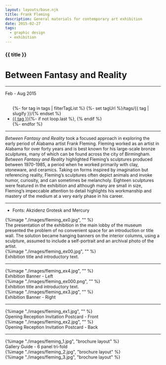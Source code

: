 ```yaml
---
layout: layouts/base.njk
title: Frank Fleming
description: General materials for contemporary art exhibition 
date: 2015-02-27
tags:
  - graphic design
  - exhibition
---
```


<div class="container">
	<div class="row">
		<div class="col-12 col-12-md col-4-lg">
			<h3>{{ title }}</h3>
			<h1>Between Fantasy and Reality</h1>
			<hr>
			<time>Feb - Aug 2015</time>
			</br></br>
			<ul class="post-metadata">
				{%- for tag in tags | filterTagList %}
				{%- set tagUrl %}/tags/{{ tag | slugify }}/{% endset %}
				<li><a href="{{ tagUrl }}" class="post-tag">{{ tag }}</a>{%- if not loop.last %}, {% endif %}</li>
				{%- endfor %}
			</ul>
			<hr>
		    	<p><em>Between Fantasy and Reality</em> took a focused approach in exploring the early period of Alabama artist Frank Fleming. Fleming worked as an artist in Alabama for over forty years and is best known for his large-scale bronze sculptures, many of which can be found across the city of Birmingham. <em>Between Fantasy and Reality</em> highlighted Fleming’s sculptures produced between 1970-1985, a period when he worked primarily with clay, stoneware, and ceramics. Taking on forms inspired by imagination but referencing reality, Fleming’s sculptures often depict animals and invoke humor, curiosity, and can sometimes be melancholy. Eighteen sculptures were featured in the exhibition and although many are small in size, Fleming’s impeccable attention to detail highlights his workmanship and mastery of the medium at a very early phase in his career.</p>
			<hr>
            <ul class="post-metadata">
                <li>Fonts: Akzidenz Grotesk and Mercury</li>
            </ul>
		</div>
        <div class="col-12 col-12-md col-1-lg"></div>
		<div class="col-12 col-12-md col-6-lg">
				{%image "./images/fleming_ex0.jpg", "" %}
				<figcaption>The presentation of the exhibition in the main lobby of the museum presented the problem of no convenient space for an introduction or title wall. The solution became hanging banners on the interior columns, using a sculpture, assumed to include a self-portrait and an archival photo of the artist.</figcaption>
				{%image "./images/fleming_ex00.jpg", "" %}
				<figcaption>Exhibition title and introductory text.</figcaption>
		</div>
		<div class="col-12 col-12-md col-1-lg"></div>
	</div>
	<hr>
		<div class="row">
		<div class="col-12 col-12-md col-2-lg"></div>
		<div class="col-12 col-12-md col-2-lg">
			{%image "./images/fleming_ex4.jpg", "" %}
			<figcaption>Exhibition Banner - Left</figcaption>
		</div>
		<div class="col-12 col-12-md col-5-lg">
			{%image "./images/fleming_ex000.png", "" %}
			<figcaption>Exhibition title and introductory text.</figcaption>
			</div>
		<div class="col-12 col-12-md col-2-lg">
			{%image "./images/fleming_ex3.jpg", "" %}
			<figcaption>Exhibition Banner - Right</figcaption>
			</div>
		<div class="col-12 col-12-md col-1-lg"></div>
  	</div>
	<hr>
	<div class="row">
		<div class="col-12 col-12-md col-3-lg"></div>
		<div class="col-12 col-12-md col-1-lg"></div>
		<div class="col">
			{%image "./images/fleming_ex1.jpg", "" %}
			<figcaption>Opening Reception Invitation Postcard  - Front</figcaption>
		</div>
    	<div class="col">
			{%image "./images/fleming_ex2.jpg", "" %}
			<figcaption>Opening Reception Invitation Postcard - Back</figcaption>
			</div>
		<div class="col-12 col-12-md col-1-lg"></div>
	</div>
	<hr>
	<div class="row">
    	<div class="col-12 col-12-md col-1-lg"></div>
		<div class="col-12 col-12-md col-3-lg">
			{%image "./images/fleming_1.jpg", "brochure layout" %}
			<figcaption>Gallery Guide - 6 panel tri-fold</figcaption>
		</div>
		<div class="col-12 col-12-md col-7-lg">
            {%image "./images/fleming_2.jpg", "brochure layout" %}
        </div>
    	<div class="col-12 col-12-md col-1-lg"></div>
	</div>
	<div class="row">
		<div class="col-12 col-12-md col-1-lg"></div>
		<div class="col-12 col-12-md col-10-lg">
		    {%image "./images/fleming_3.jpg", "brochure layout" %}
		</div>
    	<div class="col-12 col-12-md col-1-lg"></div>
  	</div>

</div>